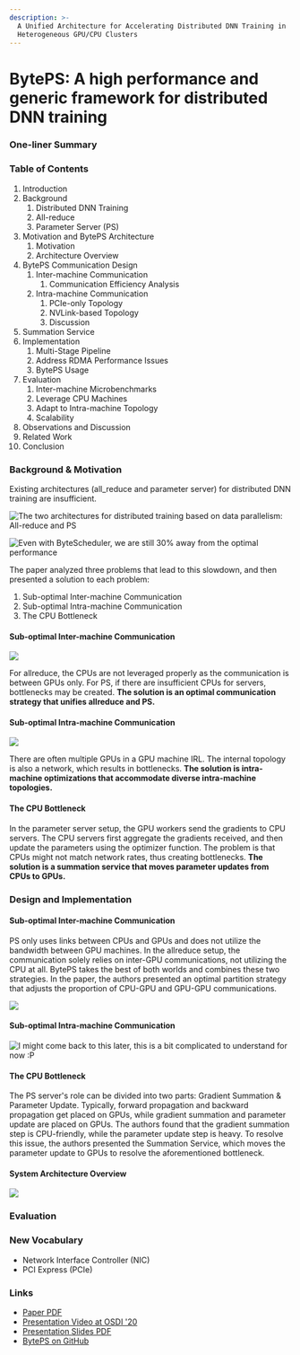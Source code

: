 ```yaml
---
description: >-
  A Unified Architecture for Accelerating Distributed DNN Training in
  Heterogeneous GPU/CPU Clusters
---
```


# BytePS: A high performance and generic framework for distributed DNN training

### One-liner Summary

### Table of Contents

1. Introduction
2. Background
   1. Distributed DNN Training
   2. All-reduce
   3. Parameter Server \(PS\)
3. Motivation and BytePS Architecture
   1. Motivation
   2. Architecture Overview
4. BytePS Communication Design
   1. Inter-machine Communication
      1. Communication Efficiency Analysis
   2. Intra-machine Communication
      1. PCIe-only Topology
      2. NVLink-based Topology
      3. Discussion
5. Summation Service
6. Implementation
   1. Multi-Stage Pipeline
   2. Address RDMA Performance Issues
   3. BytePS Usage
7. Evaluation
   1. Inter-machine Microbenchmarks
   2. Leverage CPU Machines
   3. Adapt to Intra-machine Topology
   4. Scalability
8. Observations and Discussion
9. Related Work
10. Conclusion



### Background & Motivation

Existing architectures \(all\_reduce and parameter server\) for distributed DNN training are insufficient.

![The two architectures for distributed training based on data parallelism: All-reduce and PS](../../.gitbook/assets/screen-shot-2020-11-30-at-11.23.14-am.png)

![Even with ByteScheduler, we are still 30% away from the optimal performance](../../.gitbook/assets/screen-shot-2020-11-30-at-11.17.12-am.png)

The paper analyzed three problems that lead to this slowdown, and then presented a solution to each problem:

1. Sub-optimal Inter-machine Communication
2. Sub-optimal Intra-machine Communication
3. The CPU Bottleneck

#### Sub-optimal Inter-machine Communication

![](../../.gitbook/assets/screen-shot-2020-11-30-at-11.27.44-am.png)

For allreduce, the CPUs are not leveraged properly as the communication is between GPUs only. For PS, if there are insufficient CPUs for servers, bottlenecks may be created. **The solution is an optimal communication strategy that unifies allreduce and PS.**

#### Sub-optimal Intra-machine Communication

![](../../.gitbook/assets/screen-shot-2020-11-30-at-11.29.52-am.png)

There are often multiple GPUs in a GPU machine IRL. The internal topology is also a network, which results in bottlenecks. **The solution is intra-machine optimizations that accommodate diverse intra-machine topologies.**

#### The CPU Bottleneck

In the parameter server setup, the GPU workers send the gradients to CPU servers. The CPU servers first aggregate the gradients received, and then update the parameters using the optimizer function. The problem is that CPUs might not match network rates, thus creating bottlenecks. **The solution is a summation service that moves parameter updates from CPUs to GPUs.**

### Design and Implementation

#### Sub-optimal Inter-machine Communication

PS only uses links between CPUs and GPUs and does not utilize the bandwidth between GPU machines. In the allreduce setup, the communication solely relies on inter-GPU communications, not utilizing the CPU at all. BytePS takes the best of both worlds and combines these two strategies. In the paper, the authors presented an optimal partition strategy that adjusts the proportion of CPU-GPU and GPU-GPU communications.

![](../../.gitbook/assets/screen-shot-2020-11-30-at-11.57.04-am.png)

#### Sub-optimal Intra-machine Communication

![I might come back to this later, this is a bit complicated to understand for now :P](../../.gitbook/assets/screen-shot-2020-11-30-at-12.00.35-pm.png)

#### The CPU Bottleneck

The PS server's role can be divided into two parts: Gradient Summation & Parameter Update. Typically, forward propagation and backward propagation get placed on GPUs, while gradient summation and parameter update are placed on GPUs. The authors found that the gradient summation step is CPU-friendly, while the parameter update step is heavy. To resolve this issue, the authors presented the Summation Service, which moves the parameter update to GPUs to resolve the aforementioned bottleneck.

#### System Architecture Overview

![](../../.gitbook/assets/screen-shot-2020-11-30-at-12.05.47-pm.png)

### Evaluation

### New Vocabulary

* Network Interface Controller \(NIC\)
* PCI Express \(PCIe\)

### Links

* [Paper PDF](https://www.usenix.org/system/files/osdi20-jiang.pdf)
* [Presentation Video at OSDI '20](https://www.youtube.com/watch?v=j8PHNglSZX8&feature=emb_logo&ab_channel=USENIX)
* [Presentation Slides PDF](https://www.usenix.org/sites/default/files/conference/protected-files/osdi20_slides_jiang.pdf)
* [BytePS on GitHub](https://github.com/bytedance/byteps)

